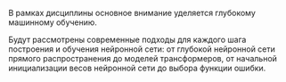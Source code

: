 В рамках дисциплины основное внимание уделяется глубокому машинному обучению.

Будут рассмотрены современные подходы для каждого шага построения и обучения нейронной сети: от глубокой нейронной сети прямого распространения до моделей трансформеров, от начальной инициализации весов нейронной сети до выбора функции ошибки.